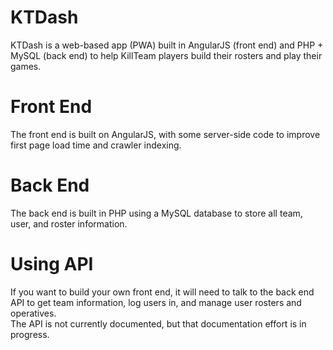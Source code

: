 # KTDash

KTDash is a web-based app (PWA) built in AngularJS (front end) and PHP + MySQL (back end) to help KillTeam players build their rosters and play their games.

# Front End

The front end is built on AngularJS, with some server-side code to improve first page load time and crawler indexing.

# Back End

The back end is built in PHP using a MySQL database to store all team, user, and roster information.

# Using API

If you want to build your own front end, it will need to talk to the back end API to get team information, log users in, and manage user rosters and operatives.  
The API is not currently documented, but that documentation effort is in progress.
